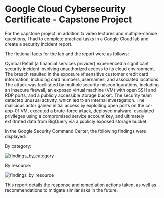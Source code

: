 # Google Cloud Cybersecurity Certificate - Capstone Project

For the capstone project, in addition to video lectures and multiple-choice questions, I had to complete practical tasks in a Google Cloud lab and create a security incident report.

The fictional facts for the lab and the report were as follows:

Cymbal Retail (a financial services provider) experienced a significant security incident involving unauthorized access to its cloud environment. The breach resulted in the exposure of sensitive customer
credit card information, including card numbers, usernames, and associated locations. The attack was facilitated by multiple security misconfigurations, including an insecure firewall, an exposed virtual
machine (VM) with open SSH and RDP ports, and a publicly accessible storage bucket. The security team detected unusual activity, which led to an internal investigation. The malicious actor gained initial
access by exploiting open ports on the cc-app-01 VM, executed a brute-force attack, deployed malware, escalated privileges using a compromised service account key, and ultimately exfiltrated data from
BigQuery via a publicly exposed storage bucket.

In the Google Security Command Center, the following findings were displayed:

By category:

![findings_by_category](image_url)

By resource:

![findings_by_resource](image_url)

This report details the response and remediation actions taken, as well as recommendations to mitigate similar risks in the future.
